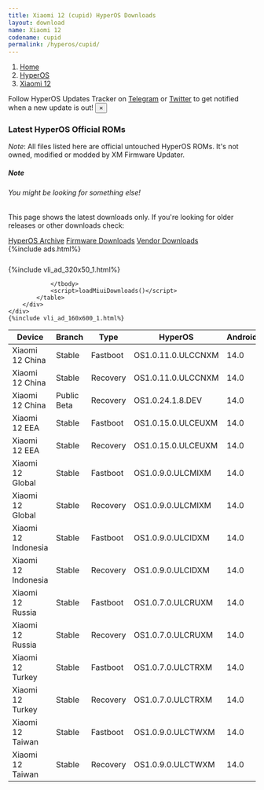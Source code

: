 ```yaml
---
title: Xiaomi 12 (cupid) HyperOS Downloads
layout: download
name: Xiaomi 12
codename: cupid
permalink: /hyperos/cupid/
---
```

<nav aria-label="breadcrumb">
    <ol class="breadcrumb">
        <li class="breadcrumb-item"><a href="/">Home</a></li>
        <li class="breadcrumb-item"><a href="/hyperos/">HyperOS</a></li>
        <li class="breadcrumb-item active" aria-current="page"><a href="/hyperos/cupid/">Xiaomi 12</a></li>
    </ol>
</nav>
<div class="alert alert-primary alert-dismissible fade show" role="alert">
    Follow HyperOS Updates Tracker on <a href="https://t.me/MIUIUpdatesTracker" class="alert-link">Telegram</a>
     or <a href="https://twitter.com/MiFwUpdater" class="alert-link">Twitter</a> to get notified when a new update is out!
    <button type="button" class="close" data-dismiss="alert" aria-label="Close">
        <span aria-hidden="true">&times;</span>
    </button>
</div>

### Latest HyperOS Official ROMs
*Note*: All files listed here are official untouched HyperOS ROMs. It's not owned, modified or modded by XM Firmware Updater.
<div class="card">
  <div class="card-body">
    <h5 class="card-title">Note</h5>
    <h6 class="card-subtitle mb-2 text-muted">You might be looking for something else!</h6>
    <p class="card-text">This page shows the latest downloads only.
     If you're looking for older releases or other downloads check:</p>
    <a href="/archive/hyperos/cupid/" class="card-link">HyperOS Archive</a>
    <a href="/firmware/cupid/" class="card-link">Firmware Downloads</a>
    <a href="/vendor/cupid/" class="card-link">Vendor Downloads</a>
  </div>
</div>
{%include ads.html%}
<div class="row justify-content-center">
    <div class="col-10">
        <div class="table-responsive-md" style="margin-top: 25px;">
            {%include vli_ad_320x50_1.html%}
            <table id="miui" class="display dt-responsive nowrap compact table table-striped table-hover table-sm">
                <thead class="thead-dark">
                    <tr>
                        <th data-ref="device">Device</th>
                        <th data-ref="branch">Branch</th>
                        <th data-ref="type">Type</th>
                        <th data-ref="miui">HyperOS</th>
                        <th data-ref="android">Android</th>
                        <th data-ref="size">Size</th>
                        <th data-ref="size">Date</th>
                        <th data-ref="link">Link</th>
                    </tr>
                </thead>
                <tbody>
                <tr><td>Xiaomi 12 China</td><td>Stable</td><td>Fastboot</td><td>OS1.0.11.0.ULCCNXM</td><td>14.0</td><td>7.2 GB</td><td>2024-11-21</td><td><a href="/hyperos/cupid/stable/OS1.0.11.0.ULCCNXM/">Download</a></td></tr>
<tr><td>Xiaomi 12 China</td><td>Stable</td><td>Recovery</td><td>OS1.0.11.0.ULCCNXM</td><td>14.0</td><td>5.7 GB</td><td>2024-12-05</td><td><a href="/hyperos/cupid/stable/OS1.0.11.0.ULCCNXM/">Download</a></td></tr>
<tr><td>Xiaomi 12 China</td><td>Public Beta</td><td>Recovery</td><td>OS1.0.24.1.8.DEV</td><td>14.0</td><td>5.7 GB</td><td>2024-01-12</td><td><a href="/hyperos/cupid/public beta/OS1.0.24.1.8.DEV/">Download</a></td></tr>
<tr><td>Xiaomi 12 EEA</td><td>Stable</td><td>Fastboot</td><td>OS1.0.15.0.ULCEUXM</td><td>14.0</td><td>6.3 GB</td><td>2024-10-22</td><td><a href="/hyperos/cupid/stable/OS1.0.15.0.ULCEUXM/">Download</a></td></tr>
<tr><td>Xiaomi 12 EEA</td><td>Stable</td><td>Recovery</td><td>OS1.0.15.0.ULCEUXM</td><td>14.0</td><td>5.3 GB</td><td>2024-10-30</td><td><a href="/hyperos/cupid/stable/OS1.0.15.0.ULCEUXM/">Download</a></td></tr>
<tr><td>Xiaomi 12 Global</td><td>Stable</td><td>Fastboot</td><td>OS1.0.9.0.ULCMIXM</td><td>14.0</td><td>6.4 GB</td><td>2024-11-18</td><td><a href="/hyperos/cupid/stable/OS1.0.9.0.ULCMIXM/">Download</a></td></tr>
<tr><td>Xiaomi 12 Global</td><td>Stable</td><td>Recovery</td><td>OS1.0.9.0.ULCMIXM</td><td>14.0</td><td>5.2 GB</td><td>2024-12-05</td><td><a href="/hyperos/cupid/stable/OS1.0.9.0.ULCMIXM/">Download</a></td></tr>
<tr><td>Xiaomi 12 Indonesia</td><td>Stable</td><td>Fastboot</td><td>OS1.0.9.0.ULCIDXM</td><td>14.0</td><td>6.3 GB</td><td>2024-11-26</td><td><a href="/hyperos/cupid/stable/OS1.0.9.0.ULCIDXM/">Download</a></td></tr>
<tr><td>Xiaomi 12 Indonesia</td><td>Stable</td><td>Recovery</td><td>OS1.0.9.0.ULCIDXM</td><td>14.0</td><td>5.0 GB</td><td>2024-12-05</td><td><a href="/hyperos/cupid/stable/OS1.0.9.0.ULCIDXM/">Download</a></td></tr>
<tr><td>Xiaomi 12 Russia</td><td>Stable</td><td>Fastboot</td><td>OS1.0.7.0.ULCRUXM</td><td>14.0</td><td>6.1 GB</td><td>2024-11-26</td><td><a href="/hyperos/cupid/stable/OS1.0.7.0.ULCRUXM/">Download</a></td></tr>
<tr><td>Xiaomi 12 Russia</td><td>Stable</td><td>Recovery</td><td>OS1.0.7.0.ULCRUXM</td><td>14.0</td><td>5.0 GB</td><td>2024-12-09</td><td><a href="/hyperos/cupid/stable/OS1.0.7.0.ULCRUXM/">Download</a></td></tr>
<tr><td>Xiaomi 12 Turkey</td><td>Stable</td><td>Fastboot</td><td>OS1.0.7.0.ULCTRXM</td><td>14.0</td><td>6.0 GB</td><td>2024-11-26</td><td><a href="/hyperos/cupid/stable/OS1.0.7.0.ULCTRXM/">Download</a></td></tr>
<tr><td>Xiaomi 12 Turkey</td><td>Stable</td><td>Recovery</td><td>OS1.0.7.0.ULCTRXM</td><td>14.0</td><td>5.0 GB</td><td>2024-12-09</td><td><a href="/hyperos/cupid/stable/OS1.0.7.0.ULCTRXM/">Download</a></td></tr>
<tr><td>Xiaomi 12 Taiwan</td><td>Stable</td><td>Fastboot</td><td>OS1.0.9.0.ULCTWXM</td><td>14.0</td><td>5.7 GB</td><td>2024-11-25</td><td><a href="/hyperos/cupid/stable/OS1.0.9.0.ULCTWXM/">Download</a></td></tr>
<tr><td>Xiaomi 12 Taiwan</td><td>Stable</td><td>Recovery</td><td>OS1.0.9.0.ULCTWXM</td><td>14.0</td><td>4.9 GB</td><td>2024-12-09</td><td><a href="/hyperos/cupid/stable/OS1.0.9.0.ULCTWXM/">Download</a></td></tr>

                </tbody>
                <script>loadMiuiDownloads()</script>
            </table>
        </div>
    </div>
    {%include vli_ad_160x600_1.html%}
</div>
